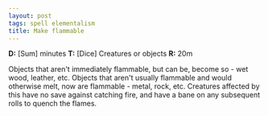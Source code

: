 ```yaml
---
layout: post
tags: spell elementalism
title: Make flammable
---
```

<b>D:</b> [Sum] minutes <b>T:</b> [Dice] Creatures or objects <b>R:</b> 20m

Objects that aren't immediately flammable, but can be, become so - wet wood, leather, etc. Objects that aren't usually flammable and would otherwise melt, now are flammable - metal, rock, etc. Creatures affected by this have no save against catching fire, and have a bane on any subsequent rolls to quench the flames.
